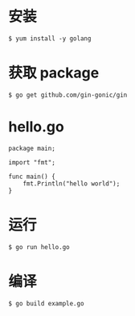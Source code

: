 

# 安装

```
$ yum install -y golang
```

# 获取 package

```
$ go get github.com/gin-gonic/gin
```

# hello.go

```
package main;

import "fmt";

func main() {
	fmt.Println("hello world");
}
```

# 运行

```
$ go run hello.go
```


# 编译

```
$ go build example.go
```
